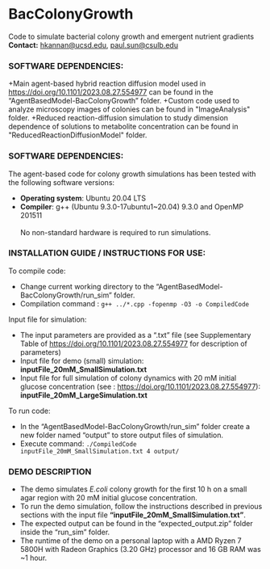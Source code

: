 # BacColonyGrowth
Code to simulate bacterial colony growth and emergent nutrient gradients  
**Contact:** hkannan@ucsd.edu, paul.sun@csulb.edu

### SOFTWARE DEPENDENCIES:  
+Main agent-based hybrid reaction diffusion model used in  https://doi.org/10.1101/2023.08.27.554977 can be found in the “AgentBasedModel-BacColonyGrowth” folder. 
+Custom code used to analyze microscopy images of colonies can be found in "ImageAnalysis" folder.
+Reduced reaction-diffusion simulation to study dimension dependence of solutions to metabolite concentration can be found in "ReducedReactionDiffusionModel" folder.

### SOFTWARE DEPENDENCIES:  
The agent-based code for colony growth simulations has been tested with the following software versions:  
+	**Operating system**: Ubuntu 20.04 LTS  
+ **Compiler**: g++ (Ubuntu 9.3.0-17ubuntu1~20.04) 9.3.0 and OpenMP 201511   <br/><br/>
No non-standard hardware is required to run simulations.  

### INSTALLATION GUIDE / INSTRUCTIONS FOR USE:
To compile code:
+ Change current working directory to the “AgentBasedModel-BacColonyGrowth/run_sim” folder.
+ Compilation command : ```g++ ../*.cpp -fopenmp -O3 -o CompiledCode```

Input file for simulation:
+	The input parameters are provided as a “.txt” file (see Supplementary Table of https://doi.org/10.1101/2023.08.27.554977 for description of parameters)
+ Input file for demo (small) simulation: **inputFile_20mM_SmallSimulation.txt**
+ Input file for full simulation of colony dynamics with 20 mM initial glucose concentration (see : https://doi.org/10.1101/2023.08.27.554977):     **inputFile_20mM_LargeSimulation.txt**

To run code:  
+ In the “AgentBasedModel-BacColonyGrowth/run_sim” folder create a new folder named “output” to store output files of simulation.  
+ Execute command: ```./CompiledCode inputFile_20mM_SmallSimulation.txt 4 output/```
  
### DEMO DESCRIPTION
+	The demo simulates *E.coli* colony growth for the first 10 h on a small agar region with 20 mM initial glucose concentration.
+	To run the demo simulation, follow the instructions described in previous sections with the input file **“inputFile_20mM_SmallSimulation.txt”**.
+	The expected output can be found in the “expected_output.zip” folder inside the “run_sim” folder. 
+	The runtime of the demo on a personal laptop with a AMD Ryzen 7 5800H with Radeon Graphics (3.20 GHz) processor and 16 GB RAM was ~1 hour. 

